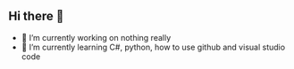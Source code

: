## Hi there 👋

- 🔭 I’m currently working on nothing really
- 🌱 I’m currently learning C#, python, how to use github and visual studio code

<!--
**eddiecrook08/eddiecrook08** is a ✨ _special_ ✨ repository because its `README.md` (this file) appears on your GitHub profile.
-->

